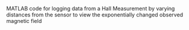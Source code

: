 MATLAB code for logging data from a Hall Measurement by varying distances from the sensor to view the exponentially changed observed magnetic field